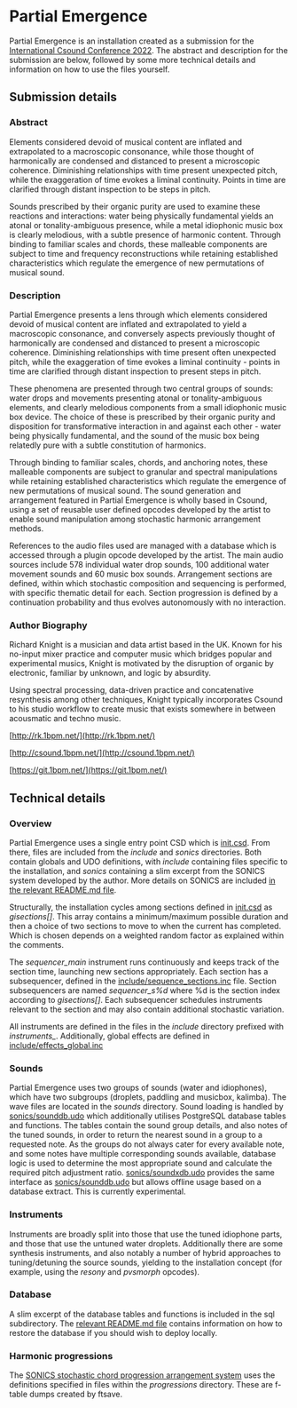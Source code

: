 # Partial Emergence

Partial Emergence is an installation created as a submission for the [International Csound Conference 2022](https://www.csound.com/icsc2022/).
The abstract and description for the submission are below, followed by some more technical details and information on how to use the files yourself.

## Submission details

### Abstract
Elements considered devoid of musical content are inflated and extrapolated to a macroscopic consonance, while those thought of harmonically are condensed 
and distanced to present a microscopic coherence. Diminishing relationships with time present unexpected pitch, while the exaggeration of time evokes a 
liminal continuity. Points in time are clarified through distant inspection to be steps in pitch.

Sounds prescribed by their organic purity are used to examine these reactions and interactions: water being physically fundamental yields an atonal or 
tonality-ambiguous presence, while a metal idiophonic music box is clearly melodious, with a subtle presence of harmonic content.
Through binding to familiar scales and chords, these malleable components are subject to time and frequency reconstructions while retaining established 
characteristics which regulate the emergence of new permutations of musical sound.

### Description
Partial Emergence presents a lens through which elements considered devoid of musical content are inflated and extrapolated to yield a macroscopic consonance, 
and conversely aspects previously thought of harmonically are condensed and distanced to present a microscopic coherence. Diminishing relationships with time 
present often unexpected pitch, while the exaggeration of time evokes a liminal continuity - points in time are clarified through distant inspection to present 
steps in pitch.

These phenomena are presented through two central groups of sounds: water drops and movements presenting atonal or tonality-ambiguous elements, and clearly 
melodious components from a small idiophonic music box device. The choice of these is prescribed by their organic purity and disposition for transformative 
interaction in and against each other - water being physically fundamental, and the sound of the music box being relatedly pure with a subtle constitution of harmonics.

Through binding to familiar scales, chords, and anchoring notes, these malleable components are subject to granular and spectral manipulations while retaining 
established characteristics which regulate the emergence of new permutations of musical sound.
The sound generation and arrangement featured in Partial Emergence is wholly based in Csound, using a set of reusable user defined opcodes developed by the 
artist to enable sound manipulation among stochastic harmonic arrangement methods.

References to the audio files used are managed with a database which is accessed through a plugin opcode developed by the artist. The main audio sources include 
578 individual water drop sounds, 100 additional water movement sounds and 60 music box sounds.
Arrangement sections are defined, within which stochastic composition and sequencing is performed, with specific thematic detail for each. Section progression 
is defined by a continuation probability and thus evolves autonomously with no interaction.


### Author Biography
Richard Knight is a musician and data artist based in the UK. Known for his no-input mixer practice and computer music which bridges popular and experimental musics, 
Knight is motivated by the disruption of organic by electronic, familiar by unknown, and logic by absurdity.

Using spectral processing, data-driven practice and concatenative resynthesis among other techniques, Knight typically incorporates Csound to his studio workflow 
to create music that exists somewhere in between acousmatic and techno music.

[http://rk.1bpm.net/](http://rk.1bpm.net/)

[http://csound.1bpm.net/](http://csound.1bpm.net/)

[https://git.1bpm.net/](https://git.1bpm.net/)



## Technical details

### Overview
Partial Emergence uses a single entry point CSD which is [init.csd](init.csd). From there, files are included from the *include* and *sonics* directories.
Both contain globals and UDO definitions, with *include* containing files specific to the installation, and *sonics* containing a slim excerpt from the SONICS 
system developed by the author. More details on SONICS are included [in the relevant README.md file](sonics/README.md).

Structurally, the installation cycles among sections defined in [init.csd](init.csd) as *gisections[]*. This array contains a minimum/maximum possible duration 
and then a choice of two sections to move to when the current has completed. Which is chosen depends on a weighted random factor as explained within the comments.

The *sequencer_main* instrument runs continuously and keeps track of the section time, launching new sections appropriately. Each section has a subsequencer, 
defined in the [include/sequence_sections.inc](include/sequence_sections.inc) file. Section subsequencers are named *sequencer_s%d* where %d is the section 
index according to *gisections[]*.
Each subsequencer schedules instruments relevant to the section and may also contain additional stochastic variation.

All instruments are defined in the files in the *include* directory prefixed with *instruments_*. Additionally, global effects are defined in 
[include/effects_global.inc](include/effects_global.inc)


### Sounds
Partial Emergence uses two groups of sounds (water and idiophones), which have two subgroups (droplets, paddling and musicbox, kalimba).
The wave files are located in the *sounds* directory. Sound loading is handled by [sonics/sounddb.udo](sonics/sounddb.udo) which additionally utilises PostgreSQL 
database tables and functions. 
The tables contain the sound group details, and also notes of the tuned sounds, in order to return the nearest sound in a group to a requested note. 
As the groups do not always cater for every available note, and some notes have multiple corresponding sounds available, database logic is used to determine the 
most appropriate sound and calculate the required pitch adjustment ratio.
[sonics/soundxdb.udo](sonics/soundxdb.udo) provides the same interface as [sonics/sounddb.udo](sonics/sounddb.udo) but allows offline usage based on a 
database extract. This is currently experimental.


### Instruments
Instruments are broadly split into those that use the tuned idiophone parts, and those that use the untuned water droplets. Additionally there are some synthesis 
instruments, and also notably a number of hybrid approaches to tuning/detuning the source sounds, yielding to the installation concept (for example, using 
the *resony* and *pvsmorph* opcodes).


### Database
A slim excerpt of the database tables and functions is included in the sql subdirectory. The [relevant README.md file](sql/README.md) contains information on 
how to restore the database if you should wish to deploy locally.


### Harmonic progressions
The [SONICS stochastic chord progression arrangement system](sonics/sequencing_melodic.udo) uses the definitions specified in files within the *progressions* directory.
These are f-table dumps created by ftsave.
